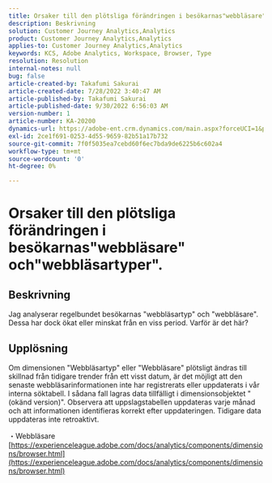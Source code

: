 ```yaml
---
title: Orsaker till den plötsliga förändringen i besökarnas"webbläsare" och"webbläsartyper".
description: Beskrivning
solution: Customer Journey Analytics,Analytics
product: Customer Journey Analytics,Analytics
applies-to: Customer Journey Analytics,Analytics
keywords: KCS, Adobe Analytics, Workspace, Browser, Type
resolution: Resolution
internal-notes: null
bug: false
article-created-by: Takafumi Sakurai
article-created-date: 7/28/2022 3:40:47 AM
article-published-by: Takafumi Sakurai
article-published-date: 9/30/2022 6:56:03 AM
version-number: 1
article-number: KA-20200
dynamics-url: https://adobe-ent.crm.dynamics.com/main.aspx?forceUCI=1&pagetype=entityrecord&etn=knowledgearticle&id=7338840c-270e-ed11-82e5-000d3a379369
exl-id: 2ce1f691-0253-4d55-9659-82b51a17b732
source-git-commit: 7f0f5035ea7cebd60f6ec7bda9de6225b6c602a4
workflow-type: tm+mt
source-wordcount: '0'
ht-degree: 0%

---
```


# Orsaker till den plötsliga förändringen i besökarnas&quot;webbläsare&quot; och&quot;webbläsartyper&quot;.

## Beskrivning

Jag analyserar regelbundet besökarnas &quot;webbläsartyp&quot; och &quot;webbläsare&quot;. Dessa har dock ökat eller minskat från en viss period. Varför är det här?

## Upplösning


Om dimensionen &quot;Webbläsartyp&quot; eller &quot;Webbläsare&quot; plötsligt ändras till skillnad från tidigare trender från ett visst datum, är det möjligt att den senaste webbläsarinformationen inte har registrerats eller uppdaterats i vår interna söktabell. I sådana fall lagras data tillfälligt i dimensionsobjektet &quot;(okänd version)&quot;. Observera att uppslagstabellen uppdateras varje månad och att informationen identifieras korrekt efter uppdateringen. Tidigare data uppdateras inte retroaktivt.

・Webbläsare
[https://experienceleague.adobe.com/docs/analytics/components/dimensions/browser.html](https://experienceleague.adobe.com/docs/analytics/components/dimensions/browser.html)
